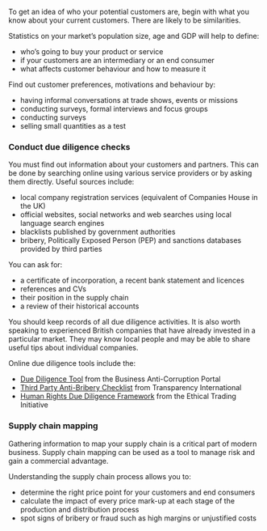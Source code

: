 To get an idea of who your potential customers are, begin with what you know about your current customers. There are likely to be similarities.

Statistics on your market&rsquo;s population size, age and GDP will help to define:

- who&rsquo;s going to buy your product or service
- if your customers are an intermediary or an end consumer
- what affects customer behaviour and how to measure it

Find out customer preferences, motivations and behaviour by:

- having informal conversations at trade shows, events or missions
- conducting surveys, formal interviews and focus groups
- conducting surveys
- selling small quantities as a test

### Conduct due diligence checks

You must find out information about your customers and partners. This can be done by searching online using various service providers or by asking them directly. Useful sources include:

* local company registration services (equivalent of Companies House in the UK)
* official websites, social networks and web searches using local language search engines
* blacklists published by government authorities
* bribery, Politically Exposed Person (PEP) and sanctions databases provided by third parties

You can ask for:

* a certificate of incorporation, a recent bank statement and licences
* references and CVs
* their position in the supply chain
* a review of their historical accounts

You should keep records of all due diligence activities. It is also worth speaking to experienced British companies that have already invested in a particular market. They may know local people and may be able to share useful tips about individual companies.

Online due diligence tools include the:

* [Due Diligence Tool](https://www.business-anti-corruption.com/due-diligence/) from the Business Anti-Corruption Portal
* [Third Party Anti-Bribery Checklist](http://www.transparency.org.uk/publications/third-party-anti-bribery-framework-checklist/#.WvBy6Jch270) from Transparency International
* [Human Rights Due Diligence Framework](https://ethicaltrade.org/resources/human-rights-due-diligence-framework) from the Ethical Trading Initiative

### Supply chain mapping

Gathering information to map your supply chain is a critical part of modern business. Supply chain mapping can be used as a tool to manage risk and gain a commercial advantage.

Understanding the supply chain process allows you to:

* determine the right price point for your customers and end consumers
* calculate the impact of every price mark-up at each stage of the production and distribution process
* spot signs of bribery or fraud such as high margins or unjustified costs
